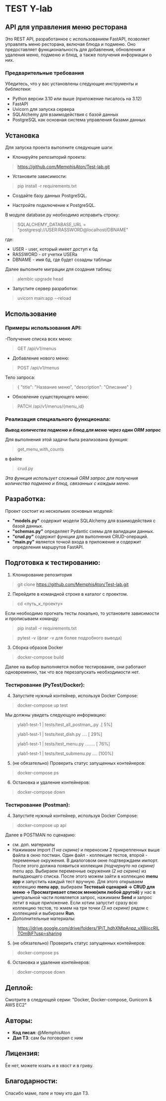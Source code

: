 # TEST Y-lab

## API для управления меню ресторана

Это REST API, разработанное с использованием FastAPI, позволяет управлять меню ресторана,
включая блюда и подменю. Оно предоставляет функциональность для добавления, обновления и
удаления меню, подменю и блюд, а также получения информации о них.

### Предварительные требования

Убедитесь, что у вас установлены следующие инструменты и библиотеки:

- Python версии 3.10 или выше (приложение писалось на 3.12)
- FastAPI
- Uvicorn для запуска сервера
- SQLAlchemy для взаимодействия с базой данных
- PostgreSQL как основная система управления базами данных

## Установка

Для запуска проекта выполните следующие шаги:

- Клонируйте репозиторий проекта:

> https://github.com/MemphisAton/Test-lab.git

- Установите зависимости:
> pip install -r requirements.txt

- Создайте базу данных PostgreSQL.

- Настройте подключение к PostgreSQL.

В модуле database.py необходимо исправить строку:
> SQLALCHEMY_DATABASE_URL = "postgresql://USER:RASSWORD@localhost/DBNAME"

где:

- USER - user, который имеет доступ к бд
- RASSWORD - от учетки USERa
- DBNAME - имя бд, где будет созадны таблицы

Далее выполните миграции для создания таблиц:
> alembic upgrade head

- Запустите сервер разработки:
> uvicorn main:app --reload

## Использование

### Примеры использования API:

-Получение списка всех меню:
> GET /api/v1/menus

- Добавление нового меню:
> POST /api/v1/menus

Тело запроса:
> {
"title": "Название меню",
"description": "Описание"
> }

- Обновление существующего меню:
> PATCH /api/v1/menus/{menu_id}

### Реализация специального функционала:

***Вывод количества подменю и блюд для меню через один ORM запрос***

Для выполнения этой задачи была реализована функция:
>get_menu_with_counts

в файле 
>crud.py
 
*Эта функция использует сложный ORM запрос для получения количества подменю и блюд, 
связанных с каждым меню.*

## Разработка:

Проект состоит из нескольких основных модулей:

- **"models.py"** содержит модели SQLAlchemy для взаимодействия с базой данных.
- **"schemas.py"** определяет Pydantic схемы для валидации данных.
- **"crud.py"** содержит функции для выполнения CRUD-операций.
- **"main.py"** является точкой входа в приложение и содержит определения маршрутов FastAPI.

## Подготовка к тестированию:

1. Клонирование репозитория
> git clone https://github.com/MemphisAton/Test-lab.git

2. Перейдите в командной строке в каталог с проектом.
> cd <путь_к_проекту>

Если необходимо прогнать тесты локально, то установите зависимости и прописываем команду:
> pip install -r requirements.txt
 
>pytest -v (флаг -v для более подробного вывода)

3. Сборка образов Docker
> docker-compose build

Далее на выбор выполняется любое тестирование, они работают одновременно, так что все перезапускать необходимости нет.
### Тестирование (PyTest/Docker):

4. Запустите нужный контейнер, используя Docker Compose:
> docker-compose up test

Мы должны увидеть следующую информацию:
> ylab1-test-1  | tests/test_all_postman_.py .[  5%]
> 
> ylab1-test-1  | tests/test_dish.py ....     [ 29%]
> 
> ylab1-test-1  | tests/test_menu.py ........ [ 76%]
> 
> ylab1-test-1  | tests/test_submenu.py ....  [100%]

5. (не обязательно) Проверить статус запущенных контейнеров:
> docker-compose ps

6. Остановка и удаление контейнеров:
> docker-compose down

### Тестирование (Postman):

4. Запустите нужный контейнер, используя Docker Compose:
> docker-compose up api  

Далее в POSTMAN по сценарию:
- см. доп. материалы
- Нажимаем import *(1 на скрине)* и переносим 2 прикрепленных выше файла в окно постман.
  Один файл - коллекция тестов, второй - переменные окружения. В диалоговом окне подтверждаем импорт.
  После этого должна появиться коллекция *(подчернуто на скрине)* menu app. Выбираем переменные
  окружения *(2 на скрине)* из выпадающего списка. После этого можем зайти в коллекцию **menu app** и
  запустить каждый тест вручную. Для этого открываем коллекцию **menu app**, выбираем
  **Тестовый сценарий -> CRUD для меню -> Просматривает список меню(или любой другой)**
  у нас в центральной части появляется запрос, нажимаем **Send** и запрос летит в наше приложение.
  Если хотим запустит сразу всю коллекцию тестов, то жмем на три точки *(3 на скрине)* рядом с
  коллекцией и выбираем **Run**.
- Дополнительные материалы:
> https://drive.google.com/drive/folders/1PiT_hdhXMlpAnpz_yXBiiccRlLTOmBjF?usp=sharing

5. (не обязательно) Проверить статус запущенных контейнеров:
> docker-compose ps

6. Остановка и удаление контейнеров:
> docker-compose down

## Деплой:

Смотрите в следующей серии: "Docker, Docker-compose, Gunicorn & AWS EC2"

## Авторы:

- **Код писал**: @MemphisAton
- **Дал ТЗ**: сам бы поговорил с ним

## Лицензия:

Ёе нет, можете юзать и в хвост и в гриву.

## Благодарности:

Спасибо маме, папе и тому кто дал ТЗ.